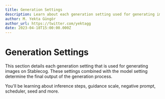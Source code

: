 ```yaml
---
title: Generation Settings
description: Learn about each generation setting used for generating images on Stablecog using Stable Diffusion, FLUX, and Kandinsky.
author: M. Yekta Güngör
author_url: https://twitter.com/yektagg
date: 2023-04-18T15:00:00.000Z
---
```


# Generation Settings

This section details each generation setting that is used for generating images on Stablecog. These settings combined with the model setting determine the final output of the generation process.

You'll be learning about inference steps, guidance scale, negative prompt, scheduler, seed and more.
